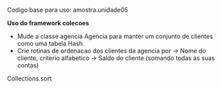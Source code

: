 Codigo base para uso: amostra.unidade05

**Uso do framework colecoes**

- Mude a classe agencia Agencia para manter um conjunto de clientes como uma tabela Hash.
- Crie rotinas de ordenacao dos clientes da agencia por
   -> Nome do cliente, criterio alfabetico
   -> Saldo do cliente (somando todas as suas contas)
   
 Collections.sort